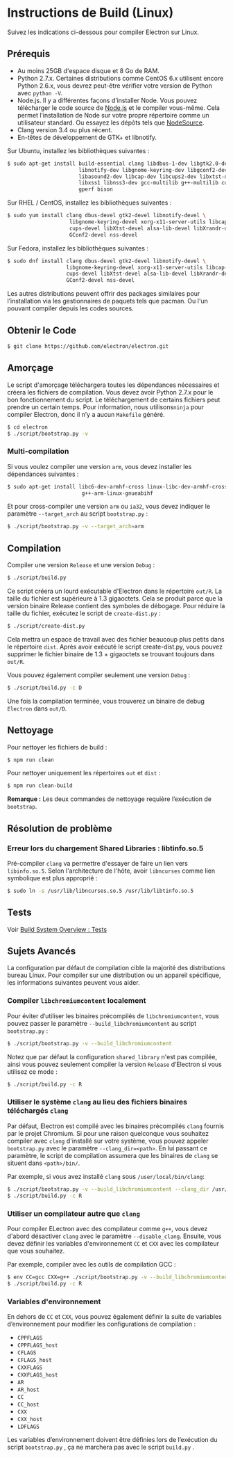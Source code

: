 # Instructions de Build (Linux)

Suivez les indications ci-dessous pour compiler Electron sur Linux.

## Prérequis

* Au moins 25GB d'espace disque et 8 Go de RAM.
* Python 2.7.x. Certaines distributions comme CentOS 6.x utilisent encore Python 2.6.x, vous devrez peut-être vérifier votre version de Python avec `python -V`.
* Node.js. Il y a différentes façons d’installer Node. Vous pouvez télécharger le code source de [Node.js](http://nodejs.org) et le compiler vous-même. Cela permet l’installation de Node sur votre propre répertoire comme un utilisateur standard. Ou essayez les dépôts tels que [NodeSource](https://nodesource.com/blog/nodejs-v012-iojs-and-the-nodesource-linux-repositories).
* Clang version 3.4 ou plus récent.
* En-têtes de développement de GTK+ et libnotify.

Sur Ubuntu, installez les bibliothèques suivantes :

```bash
$ sudo apt-get install build-essential clang libdbus-1-dev libgtk2.0-dev \
                       libnotify-dev libgnome-keyring-dev libgconf2-dev \
                       libasound2-dev libcap-dev libcups2-dev libxtst-dev \
                       libxss1 libnss3-dev gcc-multilib g++-multilib curl \
                       gperf bison
```

Sur RHEL / CentOS, installez les bibliothèques suivantes :

```bash
$ sudo yum install clang dbus-devel gtk2-devel libnotify-devel \
                    libgnome-keyring-devel xorg-x11-server-utils libcap-devel \
                    cups-devel libXtst-devel alsa-lib-devel libXrandr-devel \
                    GConf2-devel nss-devel
```

Sur Fedora, installez les bibliothèques suivantes :

```bash
$ sudo dnf install clang dbus-devel gtk2-devel libnotify-devel \
                   libgnome-keyring-devel xorg-x11-server-utils libcap-devel \
                   cups-devel libXtst-devel alsa-lib-devel libXrandr-devel \
                   GConf2-devel nss-devel
```

Les autres distributions peuvent offrir des packages similaires pour l’installation via les gestionnaires de paquets tels que pacman. Ou l'un pouvant compiler depuis les codes sources.

## Obtenir le Code

```bash
$ git clone https://github.com/electron/electron.git
```

## Amorçage

Le script d'amorçage téléchargera toutes les dépendances nécessaires et créera les fichiers de compilation. Vous devez avoir Python 2.7.x pour le bon fonctionnement du script. Le téléchargement de certains fichiers peut prendre un certain temps. Pour information, nous utilisons`ninja` pour compiler Electron, donc il n’y a aucun `Makefile` généré.

```bash
$ cd electron
$ ./script/bootstrap.py -v
```

### Multi-compilation

Si vous voulez compiler une version `arm`, vous devez installer les dépendances suivantes :

```bash
$ sudo apt-get install libc6-dev-armhf-cross linux-libc-dev-armhf-cross \
                        g++-arm-linux-gnueabihf
```

Et pour cross-compiler une version `arm` ou `ia32`, vous devez indiquer le paramètre `--target_arch` au script `bootstrap.py` :

```bash
$ ./script/bootstrap.py -v --target_arch=arm
```

## Compilation

Compiler une version `Release` et une version `Debug` :

```bash
$ ./script/build.py
```

Ce script créera un lourd exécutable d'Electron dans le répertoire `out/R`. La taille du fichier est supérieure à 1.3 gigaoctets. Cela se produit parce que la version binaire Release contient des symboles de débogage. Pour réduire la taille du fichier, exécutez le script de `create-dist.py` :

```bash
$ ./script/create-dist.py
```

Cela mettra un espace de travail avec des fichier beaucoup plus petits dans le répertoire `dist`. Après avoir exécuté le script create-dist.py, vous pouvez supprimer le fichier binaire de 1.3 + gigaoctets se trouvant toujours dans `out/R`.

Vous pouvez également compiler seulement une version `Debug` :

```bash
$ ./script/build.py -c D
```

Une fois la compilation terminée, vous trouverez un binaire de debug `Electron` dans `out/D`.

## Nettoyage

Pour nettoyer les fichiers de build :

```bash
$ npm run clean
```

Pour nettoyer uniquement les répertoires `out` et `dist` :

```bash
$ npm run clean-build
```

**Remarque :** Les deux commandes de nettoyage requière l’exécution de `bootstrap`.

## Résolution de problème

### Erreur lors du chargement Shared Libraries : libtinfo.so.5

Pré-compiler `clang` va permettre d'essayer de faire un lien vers `libinfo.so.5`. Selon l'architecture de l'hôte, avoir `libncurses` comme lien symbolique est plus approprié :

```bash
$ sudo ln -s /usr/lib/libncurses.so.5 /usr/lib/libtinfo.so.5
```

## Tests

Voir [Build System Overview : Tests](build-system-overview.md#tests)

## Sujets Avancés

La configuration par défaut de compilation cible la majorité des distributions bureau Linux. Pour compiler sur une distribution ou un appareil spécifique, les informations suivantes peuvent vous aider.

### Compiler `libchromiumcontent` localement

Pour éviter d’utiliser les binaires précompilés de `libchromiumcontent`, vous pouvez passer le paramètre `--build_libchromiumcontent` au script `bootstrap.py` :

```bash
$ ./script/bootstrap.py -v --build_libchromiumcontent
```

Notez que par défaut la configuration `shared_library` n'est pas compilée, ainsi vous pouvez seulement compiler la version `Release` d’Electron si vous utilisez ce mode :

```bash
$ ./script/build.py -c R
```

### Utiliser le système `clang` au lieu des fichiers binaires téléchargés `clang`

Par défaut, Electron est compilé avec les binaires précompilés `clang` fournis par le projet Chromium. Si pour une raison quelconque vous souhaitez compiler avec `clang` d'installé sur votre système, vous pouvez appeler `bootstrap.py` avec le paramètre `--clang_dir=<path>`. En lui passant ce paramètre, le script de compilation assumera que les binaires de `clang` se situent dans `<path>/bin/`.

Par exemple, si vous avez installé `clang` sous `/user/local/bin/clang`:

```bash
$ ./script/bootstrap.py -v --build_libchromiumcontent --clang_dir /usr/local
$ ./script/build.py -c R
```

### Utiliser un compilateur autre que `clang`

Pour compiler ELectron avec des compilateur comme `g++`, vous devez d'abord désactiver `clang` avec le paramètre `--disable_clang`. Ensuite, vous devez définir les variables d'environnement `CC` et `CXX` avec les compilateur que vous souhaitez.

Par exemple, compiler avec les outils de compilation GCC :

```bash
$ env CC=gcc CXX=g++ ./script/bootstrap.py -v --build_libchromiumcontent --disable_clang
$ ./script/build.py -c R
```

### Variables d'environnement

En dehors de `CC` et `CXX`, vous pouvez également définir la suite de variables d’environnement pour modifier les configurations de compilation :

* `CPPFLAGS`
* `CPPFLAGS_host`
* `CFLAGS`
* `CFLAGS_host`
* `CXXFLAGS`
* `CXXFLAGS_host`
* `AR`
* `AR_host`
* `CC`
* `CC_host`
* `CXX`
* `CXX_host`
* `LDFLAGS`

Les variables d’environnement doivent être définies lors de l’exécution du script `bootstrap.py` , ça ne marchera pas avec le script `build.py` .